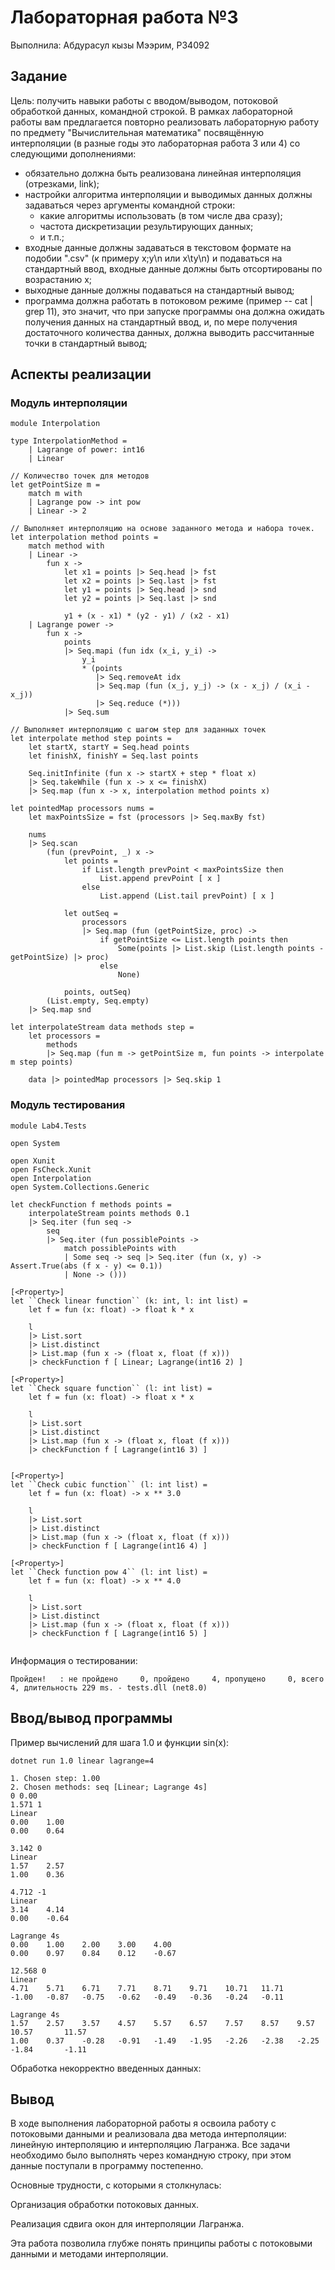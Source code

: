 # Лабораторная работа №3

Выполнила: Абдурасул кызы Мээрим, P34092

## Задание

Цель: получить навыки работы с вводом/выводом, потоковой обработкой данных, командной строкой.
В рамках лабораторной работы вам предлагается повторно реализовать лабораторную работу по предмету "Вычислительная математика" посвящённую интерполяции (в разные годы это лабораторная работа 3 или 4) со следующими дополнениями:

- обязательно должна быть реализована линейная интерполяция (отрезками, link);
- настройки алгоритма интерполяции и выводимых данных должны задаваться через аргументы командной строки:
  - какие алгоритмы использовать (в том числе два сразу);
  - частота дискретизации результирующих данных;
  - и т.п.;
- входные данные должны задаваться в текстовом формате на подобии ".csv" (к примеру x;y\n или x\ty\n) и подаваться на стандартный ввод, входные данные должны быть отсортированы по возрастанию x;
- выходные данные должны подаваться на стандартный вывод;
- программа должна работать в потоковом режиме (пример -- cat | grep 11), это значит, что при запуске программы она должна ожидать получения данных на стандартный ввод, и, по мере получения достаточного количества данных, должна выводить рассчитанные точки в стандартный вывод;


## Аспекты реализации

### Модуль интерполяции
```
module Interpolation

type InterpolationMethod =
    | Lagrange of power: int16
    | Linear

// Количество точек для методов
let getPointSize m =
    match m with
    | Lagrange pow -> int pow
    | Linear -> 2

// Выполняет интерполяцию на основе заданного метода и набора точек.
let interpolation method points =
    match method with
    | Linear ->
        fun x ->
            let x1 = points |> Seq.head |> fst
            let x2 = points |> Seq.last |> fst
            let y1 = points |> Seq.head |> snd
            let y2 = points |> Seq.last |> snd

            y1 + (x - x1) * (y2 - y1) / (x2 - x1)
    | Lagrange power ->
        fun x ->
            points
            |> Seq.mapi (fun idx (x_i, y_i) ->
                y_i
                * (points
                   |> Seq.removeAt idx
                   |> Seq.map (fun (x_j, y_j) -> (x - x_j) / (x_i - x_j))
                   |> Seq.reduce (*)))
            |> Seq.sum

// Выполняет интерполяцию с шагом step для заданных точек
let interpolate method step points =
    let startX, startY = Seq.head points
    let finishX, finishY = Seq.last points

    Seq.initInfinite (fun x -> startX + step * float x)
    |> Seq.takeWhile (fun x -> x <= finishX)
    |> Seq.map (fun x -> x, interpolation method points x)

let pointedMap processors nums =
    let maxPointsSize = fst (processors |> Seq.maxBy fst)

    nums
    |> Seq.scan
        (fun (prevPoint, _) x ->
            let points =
                if List.length prevPoint < maxPointsSize then
                    List.append prevPoint [ x ]
                else
                    List.append (List.tail prevPoint) [ x ]

            let outSeq =
                processors
                |> Seq.map (fun (getPointSize, proc) ->
                    if getPointSize <= List.length points then
                        Some(points |> List.skip (List.length points - getPointSize) |> proc)
                    else
                        None)

            points, outSeq)
        (List.empty, Seq.empty)
    |> Seq.map snd

let interpolateStream data methods step =
    let processors =
        methods
        |> Seq.map (fun m -> getPointSize m, fun points -> interpolate m step points)

    data |> pointedMap processors |> Seq.skip 1
```

### Модуль тестирования

```
module Lab4.Tests

open System

open Xunit
open FsCheck.Xunit
open Interpolation
open System.Collections.Generic

let checkFunction f methods points =
    interpolateStream points methods 0.1
    |> Seq.iter (fun seq ->
        seq
        |> Seq.iter (fun possiblePoints ->
            match possiblePoints with
            | Some seq -> seq |> Seq.iter (fun (x, y) -> Assert.True(abs (f x - y) <= 0.1))
            | None -> ()))

[<Property>]
let ``Check linear function`` (k: int, l: int list) =
    let f = fun (x: float) -> float k * x

    l
    |> List.sort
    |> List.distinct
    |> List.map (fun x -> (float x, float (f x)))
    |> checkFunction f [ Linear; Lagrange(int16 2) ]

[<Property>]
let ``Check square function`` (l: int list) =
    let f = fun (x: float) -> float x * x

    l
    |> List.sort
    |> List.distinct
    |> List.map (fun x -> (float x, float (f x)))
    |> checkFunction f [ Lagrange(int16 3) ]


[<Property>]
let ``Check cubic function`` (l: int list) =
    let f = fun (x: float) -> x ** 3.0

    l
    |> List.sort
    |> List.distinct
    |> List.map (fun x -> (float x, float (f x)))
    |> checkFunction f [ Lagrange(int16 4) ]

[<Property>]
let ``Check function pow 4`` (l: int list) =
    let f = fun (x: float) -> x ** 4.0

    l
    |> List.sort
    |> List.distinct
    |> List.map (fun x -> (float x, float (f x)))
    |> checkFunction f [ Lagrange(int16 5) ]


```

Информация о тестировании:
```
Пройден!   : не пройдено     0, пройдено     4, пропущено     0, всего     4, длительность 229 ms. - tests.dll (net8.0)
```

## Ввод/вывод программы

Пример вычислений для шага 1.0 и функции sin(x):
```
dotnet run 1.0 linear lagrange=4

1. Chosen step: 1.00
2. Chosen methods: seq [Linear; Lagrange 4s]
0 0.00
1.571 1
Linear
0.00    1.00
0.00    0.64

3.142 0
Linear
1.57    2.57
1.00    0.36

4.712 -1
Linear
3.14    4.14
0.00    -0.64

Lagrange 4s
0.00    1.00    2.00    3.00    4.00
0.00    0.97    0.84    0.12    -0.67

12.568 0
Linear
4.71    5.71    6.71    7.71    8.71    9.71    10.71   11.71
-1.00   -0.87   -0.75   -0.62   -0.49   -0.36   -0.24   -0.11

Lagrange 4s
1.57    2.57    3.57    4.57    5.57    6.57    7.57    8.57    9.57    10.57       11.57
1.00    0.37    -0.28   -0.91   -1.49   -1.95   -2.26   -2.38   -2.25   -1.84       -1.11
```

Обработка некорректно введенных данных:

## Вывод

В ходе выполнения лабораторной работы я освоила работу с потоковыми данными и реализовала два метода интерполяции: линейную интерполяцию и интерполяцию Лагранжа. Все задачи необходимо было выполнять через командную строку, при этом данные поступали в программу постепенно. 

Основные трудности, с которыми я столкнулась:

Организация обработки потоковых данных.

Реализация сдвига окон для интерполяции Лагранжа.

Эта работа позволила глубже понять принципы работы с потоковыми данными и методами интерполяции.